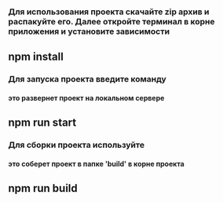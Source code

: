 ### Для использования проекта скачайте zip архив и распакуйте его. Далее откройте терминал в корне приложения и установите зависимости 
## npm install

### Для запуска проекта введите команду 
#### это развернет проект на локальном сервере 
## npm run start 

### Для сборки проекта используйте 
#### это соберет проект в папке 'build' в корне проекта
## npm run build 
